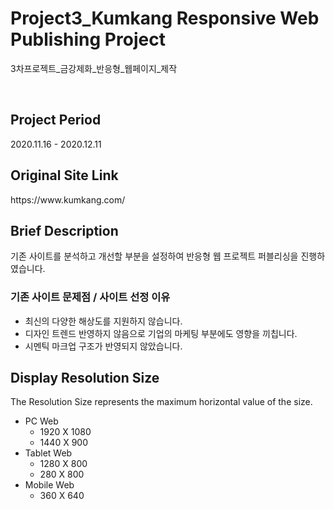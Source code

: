 <h1>Project3_Kumkang Responsive Web Publishing Project</h1>
<p>3차프로젝트_금강제화_반응형_웹페이지_제작</p><br>

<h2>Project Period</h2>
<p>2020.11.16 - 2020.12.11</p>
<h2>Original Site Link</h2>
https://www.kumkang.com/

<h2>Brief Description</h2>
<p>기존 사이트를 분석하고 개선할 부분을 설정하여 반응형 웹 프로젝트 퍼블리싱을 진행하였습니다.</p>
<h3>기존 사이트 문제점 / 사이트 선정 이유</h3>
<ul>
  <li>최신의 다양한 해상도를 지원하지 않습니다.</li>
  <li>디자인 트렌드 반영하지 않음으로 기업의 마케팅 부분에도 영향을 끼칩니다.</li>
  <li>시멘틱 마크업 구조가 반영되지 않았습니다.</li>
</ul>

<h2>Display Resolution Size</h2>
<p>The Resolution Size represents the maximum horizontal value of the size.</p>
<ul>
  <li>PC Web
    <ul>
      <li>1920 X 1080</li>
      <li>1440 X 900</li>
    </ul>
  </li>
  <li>Tablet Web
    <ul>
      <li>1280 X 800</li>
      <li>280 X 800</li>
    </ul>
  </li>
  <li>
    Mobile Web
    <ul>
      <li>360 X 640</li>
    </ul>
  </li>
</ul>
